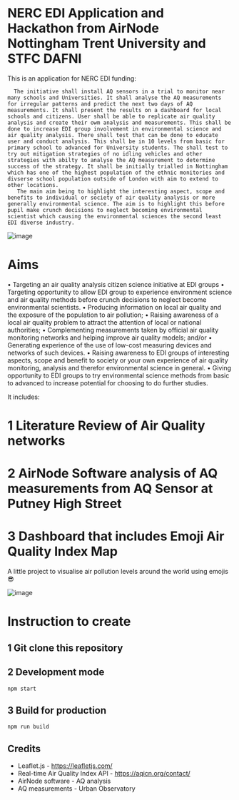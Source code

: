 # NERC EDI Application and Hackathon from AirNode Nottingham Trent University and STFC DAFNI 

This is an application for NERC EDI funding: 

      The initiative shall install AQ sensors in a trial to monitor near many schools and Universities. It shall analyse the AQ measurements for irregular patterns and predict the next two days of AQ measurements. It shall present the results on a dashboard for local schools and citizens. User shall be able to replicate air quality analysis and create their owm analysis and measurements. This shall be done to increase EDI group involvement in environmental science and air quality analysis. There shall test that can be done to educate user and conduct analysis. This shall be in 10 levels from basic for primary school to advanced for University students. The shall test to try out mitigation strategies of no idling vehicles and other strategies with abilty to analyse the AQ measurement to determine success of the strategy. It shall be initially trialled in Nottingham which has one of the highest population of the ethnic monitories and divserse school population outside of London with aim to extend to other locations.
       The main aim being to highlight the interesting aspect, scope and benefits to individual or society of air quality analysis or more generally environmental science. The aim is to highlight this before pupil make crunch decisions to neglect becoming environmental scientist which causing the environmental sciences the second least EDI diverse industry. 

![image]()

# Aims

•  Targeting an air quality analysis citizen science initiative at EDI groups 
•  Targeting opportunity to allow EDI group to experience environment science and air quality methods before crunch decisions to neglect become environmental scientists. 
•  Producing information on local air quality and the exposure of the population to air pollution;
•  Raising awareness of a local air quality problem to attract the attention of local or national authorities;
•  Complementing measurements taken by official air quality monitoring networks and helping improve air quality models; and/or
•  Generating experience of the use of low-cost measuring devices and networks of such devices.
•  Raising awareness to EDI groups of interesting aspects, scope and benefit to society or your own experience of air quality monitoring, analysis and therefor environmental science in general. 
•  Giving opportunity to EDI groups to try environmental science methods from basic to advanced to increase potential for choosing to do further studies. 

It includes: 

# 1 Literature Review of Air Quality networks 

# 2 AirNode Software analysis of AQ measurements from AQ Sensor at Putney High Street 

# 3 Dashboard that includes Emoji Air Quality Index Map

A little project to visualise air pollution levels around the world using emojis 😎

![image](https://user-images.githubusercontent.com/18376481/80952244-4acff980-8df1-11ea-8c59-a19e11b37d95.png)

# Instruction to create 

## 1 Git clone this repository 

## 2 Development mode

`npm start`

## 3 Build for production

`npm run build`

## Credits

- Leaflet.js - https://leafletjs.com/
- Real-time Air Quality Index API - https://aqicn.org/contact/
- AirNode software - AQ analysis 
- AQ measurements - Urban Observatory 

